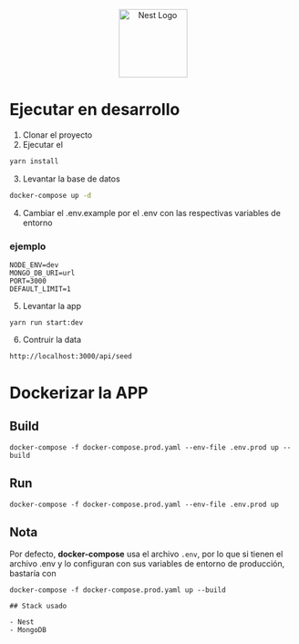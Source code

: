 <p align="center">
  <a href="http://nestjs.com/" target="blank"><img src="https://nestjs.com/img/logo-small.svg" width="120" alt="Nest Logo" /></a>
</p>

# Ejecutar en desarrollo

1. Clonar el proyecto
2. Ejecutar el

```bash
yarn install
```

3. Levantar la base de datos

```bash
docker-compose up -d
```

4. Cambiar el .env.example por el .env con las respectivas variables de entorno

### ejemplo

```
NODE_ENV=dev
MONGO_DB_URI=url
PORT=3000
DEFAULT_LIMIT=1
```

5. Levantar la app

```
yarn run start:dev
```

6. Contruir la data

```bash
http://localhost:3000/api/seed
```

# Dockerizar la APP

## Build

```
docker-compose -f docker-compose.prod.yaml --env-file .env.prod up --build
```

## Run

```
docker-compose -f docker-compose.prod.yaml --env-file .env.prod up
```

## Nota

Por defecto, **docker-compose** usa el archivo `.env`, por lo que si tienen el archivo .env y lo configuran con sus variables de entorno de producción, bastaría con

```
docker-compose -f docker-compose.prod.yaml up --build

## Stack usado

- Nest
- MongoDB
```
